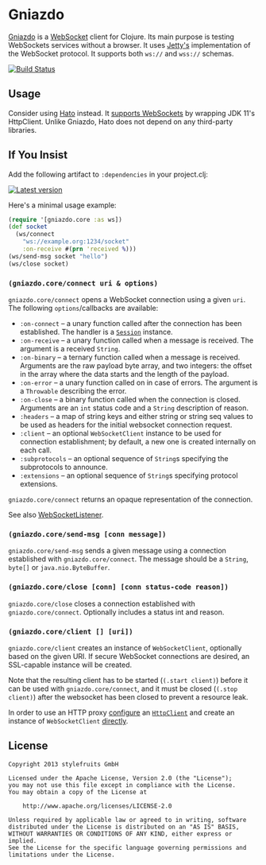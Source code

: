 # Gniazdo

[Gniazdo][def] is a [WebSocket][ws] client for Clojure. Its main purpose is
testing WebSockets services without a browser. It uses [Jetty's][jetty]
implementation of the WebSocket protocol. It supports both `ws://` and `wss://`
schemas.

[![Build Status](https://travis-ci.org/stalefruits/gniazdo.svg?branch=master)](https://travis-ci.org/stalefruits/gniazdo)

## Usage

Consider using [Hato][hato] instead.
It [supports WebSockets][hatows] by wrapping JDK 11's HttpClient.
Unlike Gniazdo, Hato does not depend on any third-party libraries.

## If You Insist

Add the following artifact to `:dependencies` in your project.clj:

[![Latest version](https://clojars.org/stylefruits/gniazdo/latest-version.svg)](https://clojars.org/stylefruits/gniazdo)

Here's a minimal usage example:

```clojure
(require '[gniazdo.core :as ws])
(def socket
  (ws/connect
    "ws://example.org:1234/socket"
    :on-receive #(prn 'received %)))
(ws/send-msg socket "hello")
(ws/close socket)
```

### `(gniazdo.core/connect uri & options)`

`gniazdo.core/connect` opens a WebSocket connection using a
given `uri`. The following `options`/callbacks are available:

 - `:on-connect` – a unary function called after the connection has been
   established. The handler is a [`Session`][session] instance.
 - `:on-receive` – a unary function called when a message is received. The
   argument is a received `String`.
 - `:on-binary` – a ternary function called when a message is received.
   Arguments are the raw payload byte array, and two integers: the offset
   in the array where the data starts and the length of the payload.
 - `:on-error` – a unary function called on in case of errors. The argument is
   a `Throwable` describing the error.
 - `:on-close` – a binary function called when the connection is closed.
   Arguments are an `int` status code and a `String` description of reason.
 - `:headers` – a map of string keys and either string or string seq values to be
   used as headers for the initial websocket connection request.
 - `:client` – an optional `WebSocketClient` instance to be used for connection
   establishment; by default, a new one is created internally on each call.
 - `:subprotocols` – an optional sequence of `String`s specifying the subprotocols
   to announce.
 - `:extensions` – an optional sequence of `String`s specifying protocol
   extensions.

`gniazdo.core/connect` returns an opaque representation of the connection.

See also [WebSocketListener][listener].

### `(gniazdo.core/send-msg [conn message])`

`gniazdo.core/send-msg` sends a given message using a connection established
with `gniazdo.core/connect`. The message should be a `String`, `byte[]` or
`java.nio.ByteBuffer`.

### `(gniazdo.core/close [conn] [conn status-code reason])`

`gniazdo.core/close` closes a connection established with
`gniazdo.core/connect`. Optionally includes a status int and reason.

### `(gniazdo.core/client [] [uri])`

`gniazdo.core/client` creates an instance of `WebSocketClient`, optionally
based on the given URI. If secure WebSocket connections are desired, an
SSL-capable instance will be created.

Note that the resulting client has to be started (`(.start client)`) before it
can be used with `gniazdo.core/connect`, and it must be closed (`(.stop client)`)
after the websocket has been closed to prevent a resource leak.

In order to use an HTTP proxy [configure][proxyconf] an [`HttpClient`][client]
and create an instance of `WebSocketClient` [directly][wsclient-httpclient].

## License

    Copyright 2013 stylefruits GmbH

    Licensed under the Apache License, Version 2.0 (the "License");
    you may not use this file except in compliance with the License.
    You may obtain a copy of the License at

        http://www.apache.org/licenses/LICENSE-2.0

    Unless required by applicable law or agreed to in writing, software
    distributed under the License is distributed on an "AS IS" BASIS,
    WITHOUT WARRANTIES OR CONDITIONS OF ANY KIND, either express or implied.
    See the License for the specific language governing permissions and
    limitations under the License.

[def]: https://en.wiktionary.org/wiki/gniazdo
[ws]: https://en.wikipedia.org/wiki/WebSocket
[jetty]: https://www.eclipse.org/jetty/
[session]: https://www.eclipse.org/jetty/javadoc/9.4.35.v20201120/org/eclipse/jetty/websocket/api/Session.html
[listener]: https://www.eclipse.org/jetty/javadoc/9.4.35.v20201120/org/eclipse/jetty/websocket/api/WebSocketListener.html
[client]: https://www.eclipse.org/jetty/javadoc/9.4.35.v20201120/org/eclipse/jetty/client/HttpClient.html
[proxyconf]: https://www.eclipse.org/jetty/javadoc/9.4.35.v20201120/org/eclipse/jetty/client/ProxyConfiguration.html
[wsclient-httpclient]: https://www.eclipse.org/jetty/javadoc/9.4.35.v20201120/org/eclipse/jetty/websocket/client/WebSocketClient.html#%3Cinit%3E(org.eclipse.jetty.client.HttpClient)
[hato]: https://github.com/gnarroway/hato
[hatows]: https://github.com/gnarroway/hato/blob/v0.8.2/README.md#websockets
